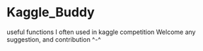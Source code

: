 # Kaggle_Buddy
useful functions I often used in kaggle competition
Welcome any suggestion, and contribution ^-^
